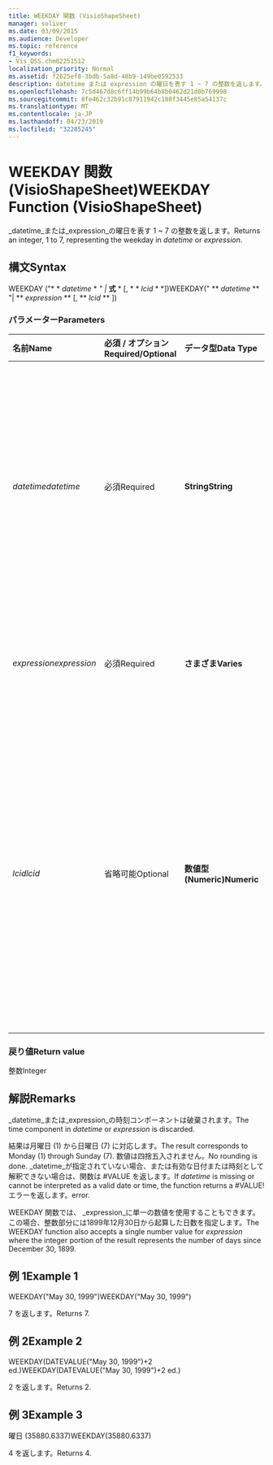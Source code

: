 ```yaml
---
title: WEEKDAY 関数 (VisioShapeSheet)
manager: soliver
ms.date: 03/09/2015
ms.audience: Developer
ms.topic: reference
f1_keywords:
- Vis_DSS.chm82251512
localization_priority: Normal
ms.assetid: f2625ef8-3bdb-5a8d-48b9-149be0592533
description: datetime または expression の曜日を表す 1 ~ 7 の整数を返します。
ms.openlocfilehash: 7c5d467d8c6ff14b99b64b8b0462d21d0b769998
ms.sourcegitcommit: 8fe462c32b91c87911942c188f3445e85a54137c
ms.translationtype: MT
ms.contentlocale: ja-JP
ms.lasthandoff: 04/23/2019
ms.locfileid: "32285245"
---
```

# <a name="weekday-function-visioshapesheet"></a><span data-ttu-id="16e80-103">WEEKDAY 関数 (VisioShapeSheet)</span><span class="sxs-lookup"><span data-stu-id="16e80-103">WEEKDAY Function (VisioShapeSheet)</span></span>

<span data-ttu-id="16e80-104">_datetime_または_expression_の曜日を表す 1 ~ 7 の整数を返します。</span><span class="sxs-lookup"><span data-stu-id="16e80-104">Returns an integer, 1 to 7, representing the weekday in  _datetime_ or  _expression_.</span></span>
  
## <a name="syntax"></a><span data-ttu-id="16e80-105">構文</span><span class="sxs-lookup"><span data-stu-id="16e80-105">Syntax</span></span>

<span data-ttu-id="16e80-106">WEEKDAY ("\* \* *datetime* \* *" |* **式** \* [, \* \* *lcid* \* \*])</span><span class="sxs-lookup"><span data-stu-id="16e80-106">WEEKDAY(" \*\* *datetime* \*\* "| \*\* *expression* \*\* [, \*\* *lcid* \*\* ])</span></span> 
  
### <a name="parameters"></a><span data-ttu-id="16e80-107">パラメーター</span><span class="sxs-lookup"><span data-stu-id="16e80-107">Parameters</span></span>

|<span data-ttu-id="16e80-108">**名前**</span><span class="sxs-lookup"><span data-stu-id="16e80-108">**Name**</span></span>|<span data-ttu-id="16e80-109">**必須 / オプション**</span><span class="sxs-lookup"><span data-stu-id="16e80-109">**Required/Optional**</span></span>|<span data-ttu-id="16e80-110">**データ型**</span><span class="sxs-lookup"><span data-stu-id="16e80-110">**Data Type**</span></span>|<span data-ttu-id="16e80-111">**説明**</span><span class="sxs-lookup"><span data-stu-id="16e80-111">**Description**</span></span>|
|:-----|:-----|:-----|:-----|
| <span data-ttu-id="16e80-112">_datetime_</span><span class="sxs-lookup"><span data-stu-id="16e80-112">_datetime_</span></span> <br/> |<span data-ttu-id="16e80-113">必須</span><span class="sxs-lookup"><span data-stu-id="16e80-113">Required</span></span>  <br/> |<span data-ttu-id="16e80-114">**String**</span><span class="sxs-lookup"><span data-stu-id="16e80-114">**String**</span></span> <br/> | <span data-ttu-id="16e80-115">日付および時刻として一般的に認識される任意の文字列、または日付および時刻を含んだセルに対する参照を指定します。</span><span class="sxs-lookup"><span data-stu-id="16e80-115">Any string commonly recognized as a date and time or a reference to a cell containing a date and time.</span></span>  <br/> |
| <span data-ttu-id="16e80-116">_expression_</span><span class="sxs-lookup"><span data-stu-id="16e80-116">_expression_</span></span> <br/> |<span data-ttu-id="16e80-117">必須</span><span class="sxs-lookup"><span data-stu-id="16e80-117">Required</span></span>  <br/> |<span data-ttu-id="16e80-118">**さまざま**</span><span class="sxs-lookup"><span data-stu-id="16e80-118">**Varies**</span></span> <br/> |<span data-ttu-id="16e80-119">日付および時刻を算出する式を指定します。</span><span class="sxs-lookup"><span data-stu-id="16e80-119">Any expression that yields a date and time.</span></span>  <br/> |
| <span data-ttu-id="16e80-120">_lcid_</span><span class="sxs-lookup"><span data-stu-id="16e80-120">_lcid_</span></span> <br/> |<span data-ttu-id="16e80-121">省略可能</span><span class="sxs-lookup"><span data-stu-id="16e80-121">Optional</span></span>  <br/> |<span data-ttu-id="16e80-122">**数値型 (Numeric)**</span><span class="sxs-lookup"><span data-stu-id="16e80-122">**Numeric**</span></span> <br/> |<span data-ttu-id="16e80-123">現地以外の日時を計算するときに使用するロケール識別子を指定します。</span><span class="sxs-lookup"><span data-stu-id="16e80-123">The locale identifier to be used in evaluating a nonlocal datetime.</span></span> <span data-ttu-id="16e80-124">ロケール識別子は、システムのヘッダー ファイルに記述されている数字です。</span><span class="sxs-lookup"><span data-stu-id="16e80-124">The locale identifier is a number described in the system header files.</span></span>  <br/> |
   
### <a name="return-value"></a><span data-ttu-id="16e80-125">戻り値</span><span class="sxs-lookup"><span data-stu-id="16e80-125">Return value</span></span>

<span data-ttu-id="16e80-126">整数</span><span class="sxs-lookup"><span data-stu-id="16e80-126">Integer</span></span>
  
## <a name="remarks"></a><span data-ttu-id="16e80-127">解説</span><span class="sxs-lookup"><span data-stu-id="16e80-127">Remarks</span></span>

<span data-ttu-id="16e80-128">_datetime_または_expression_の時刻コンポーネントは破棄されます。</span><span class="sxs-lookup"><span data-stu-id="16e80-128">The time component in  _datetime_ or  _expression_ is discarded.</span></span> 
  
<span data-ttu-id="16e80-129">結果は月曜日 (1) から日曜日 (7) に対応します。</span><span class="sxs-lookup"><span data-stu-id="16e80-129">The result corresponds to Monday (1) through Sunday (7).</span></span> <span data-ttu-id="16e80-130">数値は四捨五入されません。</span><span class="sxs-lookup"><span data-stu-id="16e80-130">No rounding is done.</span></span> <span data-ttu-id="16e80-131">_datetime_が指定されていない場合、または有効な日付または時刻として解釈できない場合は、関数は #VALUE を返します。</span><span class="sxs-lookup"><span data-stu-id="16e80-131">If  _datetime_ is missing or cannot be interpreted as a valid date or time, the function returns a #VALUE!</span></span> <span data-ttu-id="16e80-132">エラーを返します。</span><span class="sxs-lookup"><span data-stu-id="16e80-132">error.</span></span> 
  
<span data-ttu-id="16e80-133">WEEKDAY 関数では、 _expression_に単一の数値を使用することもできます。この場合、整数部分には1899年12月30日から起算した日数を指定します。</span><span class="sxs-lookup"><span data-stu-id="16e80-133">The WEEKDAY function also accepts a single number value for  _expression_ where the integer portion of the result represents the number of days since December 30, 1899.</span></span> 
  
## <a name="example-1"></a><span data-ttu-id="16e80-134">例 1</span><span class="sxs-lookup"><span data-stu-id="16e80-134">Example 1</span></span>

<span data-ttu-id="16e80-135">WEEKDAY("May 30, 1999")</span><span class="sxs-lookup"><span data-stu-id="16e80-135">WEEKDAY("May 30, 1999")</span></span>
  
<span data-ttu-id="16e80-136">7 を返します。</span><span class="sxs-lookup"><span data-stu-id="16e80-136">Returns 7.</span></span>
  
## <a name="example-2"></a><span data-ttu-id="16e80-137">例 2</span><span class="sxs-lookup"><span data-stu-id="16e80-137">Example 2</span></span>

<span data-ttu-id="16e80-138">WEEKDAY(DATEVALUE("May 30, 1999")+2 ed.)</span><span class="sxs-lookup"><span data-stu-id="16e80-138">WEEKDAY(DATEVALUE("May 30, 1999")+2 ed.)</span></span>
  
<span data-ttu-id="16e80-139">2 を返します。</span><span class="sxs-lookup"><span data-stu-id="16e80-139">Returns 2.</span></span>
  
## <a name="example-3"></a><span data-ttu-id="16e80-140">例 3</span><span class="sxs-lookup"><span data-stu-id="16e80-140">Example 3</span></span>

<span data-ttu-id="16e80-141">曜日 (35880.6337)</span><span class="sxs-lookup"><span data-stu-id="16e80-141">WEEKDAY(35880.6337)</span></span>
  
<span data-ttu-id="16e80-142">4 を返します。</span><span class="sxs-lookup"><span data-stu-id="16e80-142">Returns 4.</span></span>
  

